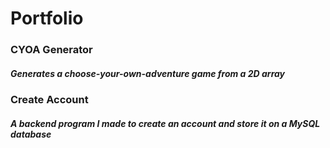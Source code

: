 # Portfolio

### CYOA Generator
##### Generates a choose-your-own-adventure game from a 2D array


### Create Account
##### A backend program I made to create an account and store it on a MySQL database
